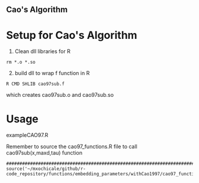 Cao's Algorithm
---


# Setup for Cao's Algorithm

1. Clean dll libraries for R
```
rm *.o *.so
```

2. build dll to wrap f function in R
```
R CMD SHLIB cao97sub.f
```
which creates cao97sub.o and cao97sub.so



# Usage

exampleCAO97.R

Remember to source the cao97_functions.R file to call cao97sub(x,maxd,tau) function
```
################################################################################
source('~/mxochicale/github/r-code_repository/functions/embedding_parameters/withCao1997/cao97_functions.R')
```
